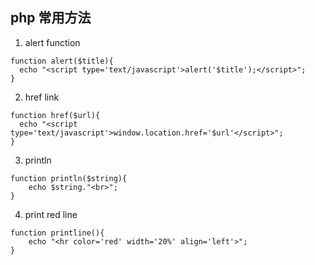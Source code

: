 ## php 常用方法

1. alert function
```
function alert($title){
  echo "<script type='text/javascript'>alert('$title');</script>";
}
```

2. href link
```
function href($url){
  echo "<script type='text/javascript'>window.location.href='$url'</script>";
}
```

3. println 
```
function println($string){
    echo $string."<br>";
}
```

4. print red line
```
function printline(){
    echo "<hr color='red' width='20%' align='left'>";
}
```

